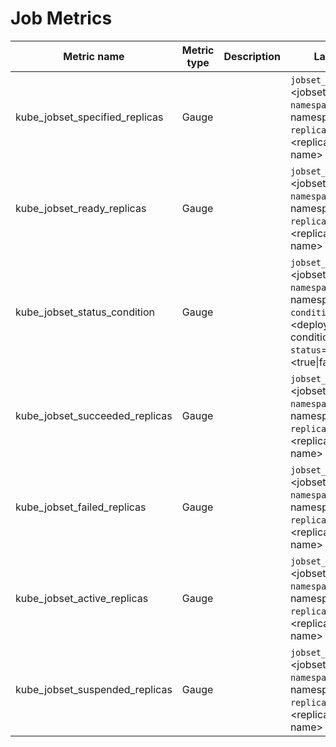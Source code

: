 # Job Metrics

| Metric name                           | Metric type | Description                | Labels/tags                                                                                                                                                                                                 | Status       |
| ------------------------------------- | ----------- | ------------------------------------------------------------------------------------------------------------------------- | ----------------------------------------------------------------------------------------------------------------------------------------------------------------------------------------------------------- | ------------ |
| kube_jobset_specified_replicas        | Gauge       |                            | `jobset_name`=&lt;jobset-name&gt; <br> `namespace`=&lt;jobset-namespace&gt; <br> `replicated_job_name`=&lt;replicated-job-name&gt;                                   | EXPERIMENTAL |
| kube_jobset_ready_replicas            | Gauge       |                            | `jobset_name`=&lt;jobset-name&gt; <br> `namespace`=&lt;jobset-namespace&gt; <br> `replicated_job_name`=&lt;replicated-job-name&gt;                                   | EXPERIMENTAL |
| kube_jobset_status_condition          | Gauge       |                            | `jobset_name`=&lt;jobset-name&gt; <br> `namespace`=&lt;jobset-namespace&gt; <br> `condition`=&lt;deployment-condition&gt; <br> `status`=&lt;true\|false\|unknown&gt; | EXPERIMENTAL |
| kube_jobset_succeeded_replicas        | Gauge       |                            | `jobset_name`=&lt;jobset-name&gt; <br> `namespace`=&lt;jobset-namespace&gt; <br> `replicated_job_name`=&lt;replicated-job-name&gt;                                   | EXPERIMENTAL |
| kube_jobset_failed_replicas           | Gauge       |                            | `jobset_name`=&lt;jobset-name&gt; <br> `namespace`=&lt;jobset-namespace&gt; <br> `replicated_job_name`=&lt;replicated-job-name&gt;                                   | EXPERIMENTAL |
| kube_jobset_active_replicas           | Gauge       |                            | `jobset_name`=&lt;jobset-name&gt; <br> `namespace`=&lt;jobset-namespace&gt; <br> `replicated_job_name`=&lt;replicated-job-name&gt;                                   | EXPERIMENTAL |
| kube_jobset_suspended_replicas        | Gauge       |                            | `jobset_name`=&lt;jobset-name&gt; <br> `namespace`=&lt;jobset-namespace&gt; <br> `replicated_job_name`=&lt;replicated-job-name&gt;                                   | EXPERIMENTAL |
